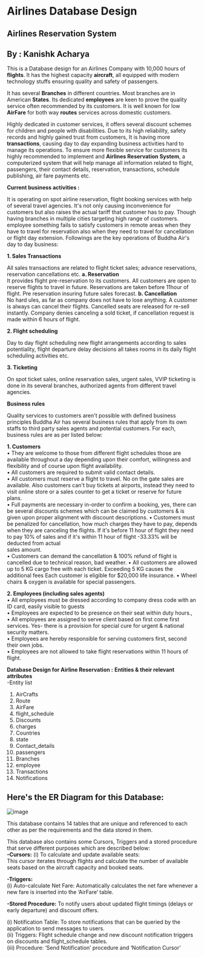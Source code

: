 # Airlines Database Design 
## Airlines Reservation System 
## By : Kanishk Acharya 

This is a Database design for an Airlines Company with 10,000 hours of **flights**. It has the highest capacity **aircraft**, all equipped with modern technology stuffs ensuring quality and safety of passengers.

It has several **Branches** in different countries. Most branches are in American **States**. Its dedicated **employees** are keen to prove the quality service often recommended by its customers. It is well known for low **AirFare** for both way **routes** services across domestic customers.
  
Highly dedicated in customer services, it offers several discount schemes for children and people with disabilities. Due to its high reliability, safety records and highly gained trust from customers, It is having more **transactions**, causing day to day expanding business activities hard to manage its operations. To ensure more flexible service for customers its highly recommended to implement and **Airlines Reservation System**, a computerized system that will help manage all information related to flight, passengers, their contact details, reservation, transactions, schedule publishing, air fare payments etc.  

**Current business activities :**

It is operating on spot airline reservation, flight booking services with help of several travel agencies. It's not only causing inconvenience for customers but also raises the actual tariff that customer has to pay. Though having branches in multiple cities targeting high range of customers. employee something fails to satisfy customers in remote areas when they have to travel for reservation also when they need to travel for cancellation or flight day extension. Followings are 
the key operations of Buddha Air's day to day business: 

**1. Sales Transactions**

All sales transactions are related to flight ticket sales; advance reservations, reservation cancellations etc. 
**a. Reservation**  
It provides flight pre-reservation to its customers. All customers are open to reserve flights to travel in future. Reservations are taken before 11hour of flight. Pre
reservation insuring future sales forecast. 
**b. Cancellation**  
No hard ules, as far as company does not have to lose anything. A customer is always can cancel their flights. Cancelled seats are released for re-sell instantly. 
Company denies canceling a sold ticket, if cancellation request is made within 6 hours of flight. 

**2. Flight scheduling**  

Day to day flight scheduling new flight arrangements according to sales potentiality, flight departure delay decisions all takes rooms in its daily flight scheduling activities etc. 

**3. Ticketing**

On spot ticket sales, online reservation sales, urgent sales, VVIP ticketing is done in its several branches, authorized agents from different travel agencies. 

**Business rules** 

Quality services to customers aren't possible with defined business principles Buddha Air has several business rules that apply from its own staffs to third party sales agents and potential customers. For each, business rules are as per listed below: 

**1. Customers**  
• They are welcome to those from different flight schedules those are available throughout a  day depending upon their comfort, willingness and flexibility and of course upon flight availability.  
• All customers are required to submit valid contact details.  
• All customers must reserve a flight to travel. No on the gate sales are available. Also  customers can't buy tickets at airports, instead they need to visit online store or a sales counter to get a ticket or reserve for future plans.  
• Full payments are necessary in-order to confirm a booking, yes, there can be several discounts schemes which can be claimed by customers & is given upon proper alignment with discount descriptions. 
• Customers must be penalized for cancellation, how much charges they have to pay, depends when they are canceling the flights. If it's before 11 hour of flight they need to pay 10% of sales and if it's within 11 hour of flight -33.33% will be deducted from actual   
sales amount.  
• Customers can demand the cancellation & 100% refund of flight is cancelled due to technical reason, bad weather. 
• All customers are allowed up to 5 KG cargo free with each ticket. Exceeding 5 KG causes the additional fees Each customer is eligible for $20,000 life insurance. 
• Wheel chairs & oxygen is available for special passengers. 

**2. Employees (including sales agents)**  
• All employees must be dressed according to company dress code with an ID card, easily visible to guests  
• Employees are expected to be presence on their seat within duty hours.,  
• All employees are assigned to serve client based on first come first services. Yes- there is a provision for special cure for urgent & national security matters.  
• Employees are hereby responsible for serving customers first, second their own jobs.  
• Employees are not allowed to take flight reservations within 11 hours of flight.

**Database Design for Airline Reservation :**
**Entities & their relevant attributes**  
-Entity list
1) AirCrafts 
2) Route 
3) AirFare 
4) flight_schedule 
5) Discounts 
6) charges 
7) Countries 
8) state 
9) Contact_details 
10) passengers 
11) Branches 
12) employee 
13) Transactions 
14) Notifications

## Here's the ER Diagram for this Database: 
![image](https://github.com/user-attachments/assets/abed45e1-539f-486c-bb64-366c27b037f8)



This database contains 14 tables that are unique and referenced to each other as per the requirements and the data stored in them.  

This database also contains some Cursors, Triggers and a stored procedure that serve different purposes which are described below:  
**-Cursors:** 
(i) To calculate and update available seats:  
This cursor iterates through flights and calculate the number of available seats based on the aircraft capacity and booked seats. 

**-Triggers:**  
(i) Auto-calculate Net Fare: 
Automatically calculates the net fare whenever a new fare is inserted into the ‘AirFare’ table. 

**-Stored Procedure:** 
To notify users about updated flight timings (delays or early departure) and discount offers.  

(i) Notification Table: To store notifications that can be queried by the application to send messages to users.  
(ii) Triggers: Flight schedule change and new discount notification triggers on discounts and flight_schedule tables.  
(iii) Procedure: ‘Send Notification’  procedure and ‘Notification Cursor’
